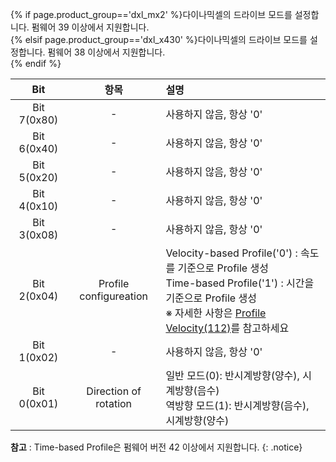 {% if page.product_group=='dxl_mx2' %}다이나믹셀의 드라이브 모드를 설정합니다. 펌웨어 39 이상에서 지원합니다.  
{% elsif page.product_group=='dxl_x430' %}다이나믹셀의 드라이브 모드를 설정합니다. 펌웨어 38 이상에서 지원합니다.  
{% endif %}

|     Bit     |          항목          | 설명                                                                                                                                                                                                   |
|:-----------:|:----------------------:|:-------------------------------------------------------------------------------------------------------------------------------------------------------------------------------------------------------|
| Bit 7(0x80) |           -            | 사용하지 않음, 항상 '0'                                                                                                                                                                                |
| Bit 6(0x40) |           -            | 사용하지 않음, 항상 '0'                                                                                                                                                                                |
| Bit 5(0x20) |           -            | 사용하지 않음, 항상 '0'                                                                                                                                                                                |
| Bit 4(0x10) |           -            | 사용하지 않음, 항상 '0'                                                                                                                                                                                |
| Bit 3(0x08) |           -            | 사용하지 않음, 항상 '0'                                                                                                                                                                                |
| Bit 2(0x04) | Profile configureation | Velocity-based Profile('0') : 속도를 기준으로 Profile 생성<br />Time-based Profile('1') : 시간을 기준으로 Profile 생성<br />※ 자세한 사항은 [Profile Velocity(112)](#profile-velocity112)를 참고하세요 |
| Bit 1(0x02) |           -            | 사용하지 않음, 항상 '0'                                                                                                                                                                                |
| Bit 0(0x01) | Direction of rotation  | 일반 모드(0): 반시계방향(양수), 시계방향(음수)<br />역방향 모드(1): 반시계방향(음수), 시계방향(양수)                                                                                                   |

**참고** : Time-based Profile은 펌웨어 버전 42 이상에서 지원합니다.
{: .notice}
